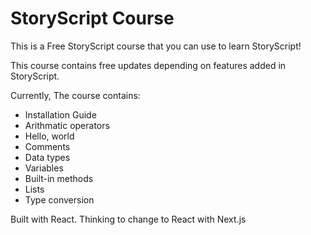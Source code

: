 # StoryScript Course
This is a Free StoryScript course that you can use to learn StoryScript!

This course contains free updates depending on features added in StoryScript.

Currently, The course contains:
- Installation Guide
- Arithmatic operators
- Hello, world
- Comments
- Data types
- Variables
- Built-in methods
- Lists
- Type conversion

Built with React. Thinking to change to React with Next.js
